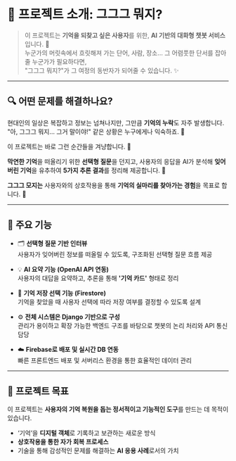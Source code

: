 # 📘 프로젝트 소개: 그그그 뭐지?
 
> 이 프로젝트는 **기억을 되찾고 싶은 사용자**를 위한, **AI 기반의 대화형 챗봇 서비스**입니다. 💭  
누군가의 머릿속에서 흐릿해져 가는 단어, 사람, 장소… 그 어렴풋한 단서를 잡아줄 누군가가 필요하다면,  
"그그그 뭐지?"가 그 여정의 동반자가 되어줄 수 있습니다. ✨

---

## 🔍 어떤 문제를 해결하나요?

현대인의 일상은 복잡하고 정보는 넘쳐나지만, 그만큼 **기억의 누락**도 자주 발생합니다.  
"아, 그그그 뭐지… 그거 말이야!" 같은 상황은 누구에게나 익숙하죠. 🤔

이 프로젝트는 바로 그런 순간들을 겨냥합니다. 🎯 <br>

**막연한 기억**을 떠올리기 위한 **선택형 질문**을 던지고,  사용자의 응답을 AI가 분석해 **잊어버린 기억**을 유추하여  **5가지 추론 결과**를 정리해 제공합니다. 🚀

**그그그 모지는** 
사용자와의 상호작용을 통해 **기억의 실마리를 찾아가는 경험**을 목표로 합니다. 💫

---

## 🧠 주요 기능

- 🗂️ **선택형 질문 기반 인터뷰**  
  사용자가 잊어버린 정보를 떠올릴 수 있도록, 구조화된 선택형 질문 흐름 제공  

- 💡 **AI 요약 기능 (OpenAI API 연동)**  
  사용자의 대답을 요약하고, 추론을 통해 **'기억 카드'** 형태로 정리  

- 🔐 **기억 저장 선택 기능 (Firestore)**  
  기억을 찾았을 때 사용자 선택에 따라 저장 여부를 결정할 수 있도록 설계  

- ⚙️ **전체 시스템은 Django 기반으로 구성**  
  관리가 용이하고 확장 가능한 백엔드 구조를 바탕으로 챗봇의 논리 처리와 API 통신 담당  

- ☁️ **Firebase로 배포 및 실시간 DB 연동**  
  빠른 프론트엔드 배포 및 서버리스 환경을 통한 효율적인 데이터 관리

---

## 🎯 프로젝트 목표

이 프로젝트는 **사용자의 기억 복원을 돕는 정서적이고 기능적인 도구**를 만드는 데 목적이 있습니다.

- ‘기억’을 **디지털 객체**로 기록하고 보관하는 새로운 방식  
- **상호작용을 통한 자가 회복 프로세스**  
- 기술을 통해 감성적인 문제를 해결하는 **AI 응용 사례**로서의 가치



